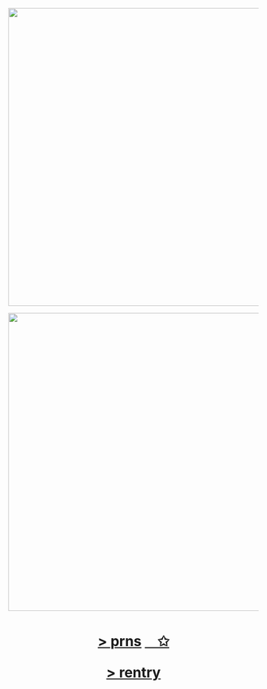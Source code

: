 <p align="center"><img src="https://i.imgur.com/Aw7Ds0x.png&=80&=80" width="600">
<p align="center"><img src="https://i.imgur.com/8beQ3hF.png&=80" width="600">


<h1 align="center"></[prns](https://pronouns.cc/@kureomi)>

[ > prns](https://pronouns.cc/@kureomi) [ㅤ✩ ](https://retrospring.net/@goroplushie) 

[> rentry](https://rentry.co/anti-thief)







ㅤㅤㅤㅤㅤㅤㅤㅤㅤㅤㅤㅤ
  



ㅤ
